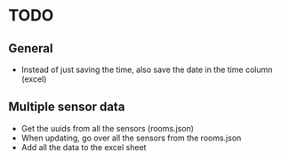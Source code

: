 # TODO

## General
- Instead of just saving the time, also save the date in the time column (excel)

## Multiple sensor data
- Get the uuids from all the sensors (rooms.json)
- When updating, go over all the sensors from the rooms.json
- Add all the data to the excel sheet
